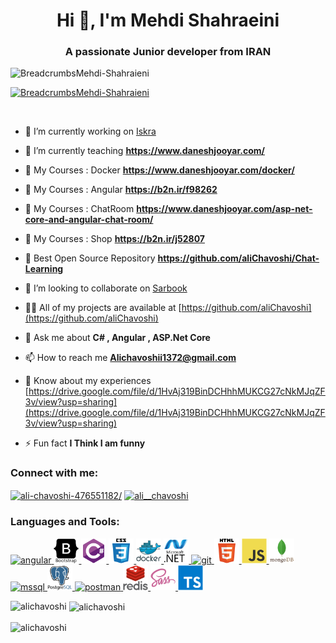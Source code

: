 <h1 align="center">Hi 👋, I'm Mehdi Shahraeini</h1>
<h3 align="center">A passionate Junior developer from IRAN</h3>

<p align="left"> <img src="https://komarev.com/ghpvc/?username=BreadcrumbsMehdi-Shahraieni&label=Profile%20views&color=0e75b6&style=flat" alt="BreadcrumbsMehdi-Shahraieni" /> </p>

<p align="left"> <a href="https://github.com/ryo-ma/github-profile-trophy"><img src="https://github-profile-trophy.vercel.app/?username=BreadcrumbsMehdi-Shahraieni" alt="BreadcrumbsMehdi-Shahraieni" /></a> </p>

<p align="left"> <a href="https://twitter.com/" target="blank"><img src="https://img.shields.io/twitter/follow/?logo=twitter&style=for-the-badge" alt="" /></a> </p>

- 🔭 I’m currently working on [Iskra](https://iskra-iran.com/)

- 🌱 I’m currently teaching **https://www.daneshjooyar.com/**

- 🌱 My Courses : Docker  **https://www.daneshjooyar.com/docker/**
- 🌱 My Courses : Angular  **https://b2n.ir/f98262**
- 🌱 My Courses : ChatRoom  **https://www.daneshjooyar.com/asp-net-core-and-angular-chat-room/**
- 🌱 My Courses : Shop  **https://b2n.ir/j52807**


- 🌱 Best  Open Source Repository **https://github.com/aliChavoshi/Chat-Learning**

- 👯 I’m looking to collaborate on [Sarbook](https://www.sarbook.com/)

- 👨‍💻 All of my projects are available at [https://github.com/aliChavoshi](https://github.com/aliChavoshi)

- 💬 Ask me about **C# , Angular , ASP.Net Core**

- 📫 How to reach me **Alichavoshii1372@gmail.com**

- 📄 Know about my experiences [https://drive.google.com/file/d/1HvAj319BinDCHhhMUKCG27cNkMJqZF3v/view?usp=sharing](https://drive.google.com/file/d/1HvAj319BinDCHhhMUKCG27cNkMJqZF3v/view?usp=sharing)

- ⚡ Fun fact **I Think I am funny**

<h3 align="left">Connect with me:</h3>
<p align="left">
<a href="https://linkedin.com/in/ali-chavoshi-476551182/" target="blank"><img align="center" src="https://raw.githubusercontent.com/rahuldkjain/github-profile-readme-generator/master/src/images/icons/Social/linked-in-alt.svg" alt="ali-chavoshi-476551182/" height="30" width="40" /></a>
<a href="https://instagram.com/ali__chavoshi" target="blank"><img align="center" src="https://raw.githubusercontent.com/rahuldkjain/github-profile-readme-generator/master/src/images/icons/Social/instagram.svg" alt="ali__chavoshi" height="30" width="40" /></a>
</p>

<h3 align="left">Languages and Tools:</h3>
<p align="left"> <a href="https://angular.io" target="_blank" rel="noreferrer"> <img src="https://angular.io/assets/images/logos/angular/angular.svg" alt="angular" width="40" height="40"/> </a> <a href="https://getbootstrap.com" target="_blank" rel="noreferrer"> <img src="https://raw.githubusercontent.com/devicons/devicon/master/icons/bootstrap/bootstrap-plain-wordmark.svg" alt="bootstrap" width="40" height="40"/> </a> <a href="https://www.w3schools.com/cs/" target="_blank" rel="noreferrer"> <img src="https://raw.githubusercontent.com/devicons/devicon/master/icons/csharp/csharp-original.svg" alt="csharp" width="40" height="40"/> </a> <a href="https://www.w3schools.com/css/" target="_blank" rel="noreferrer"> <img src="https://raw.githubusercontent.com/devicons/devicon/master/icons/css3/css3-original-wordmark.svg" alt="css3" width="40" height="40"/> </a> <a href="https://www.docker.com/" target="_blank" rel="noreferrer"> <img src="https://raw.githubusercontent.com/devicons/devicon/master/icons/docker/docker-original-wordmark.svg" alt="docker" width="40" height="40"/> </a> <a href="https://dotnet.microsoft.com/" target="_blank" rel="noreferrer"> <img src="https://raw.githubusercontent.com/devicons/devicon/master/icons/dot-net/dot-net-original-wordmark.svg" alt="dotnet" width="40" height="40"/> </a> <a href="https://git-scm.com/" target="_blank" rel="noreferrer"> <img src="https://www.vectorlogo.zone/logos/git-scm/git-scm-icon.svg" alt="git" width="40" height="40"/> </a> <a href="https://www.w3.org/html/" target="_blank" rel="noreferrer"> <img src="https://raw.githubusercontent.com/devicons/devicon/master/icons/html5/html5-original-wordmark.svg" alt="html5" width="40" height="40"/> </a> <a href="https://developer.mozilla.org/en-US/docs/Web/JavaScript" target="_blank" rel="noreferrer"> <img src="https://raw.githubusercontent.com/devicons/devicon/master/icons/javascript/javascript-original.svg" alt="javascript" width="40" height="40"/> </a> <a href="https://www.mongodb.com/" target="_blank" rel="noreferrer"> <img src="https://raw.githubusercontent.com/devicons/devicon/master/icons/mongodb/mongodb-original-wordmark.svg" alt="mongodb" width="40" height="40"/> </a> <a href="https://www.microsoft.com/en-us/sql-server" target="_blank" rel="noreferrer"> <img src="https://www.svgrepo.com/show/303229/microsoft-sql-server-logo.svg" alt="mssql" width="40" height="40"/> </a> <a href="https://www.postgresql.org" target="_blank" rel="noreferrer"> <img src="https://raw.githubusercontent.com/devicons/devicon/master/icons/postgresql/postgresql-original-wordmark.svg" alt="postgresql" width="40" height="40"/> </a> <a href="https://postman.com" target="_blank" rel="noreferrer"> <img src="https://www.vectorlogo.zone/logos/getpostman/getpostman-icon.svg" alt="postman" width="40" height="40"/> </a> <a href="https://redis.io" target="_blank" rel="noreferrer"> <img src="https://raw.githubusercontent.com/devicons/devicon/master/icons/redis/redis-original-wordmark.svg" alt="redis" width="40" height="40"/> </a> <a href="https://sass-lang.com" target="_blank" rel="noreferrer"> <img src="https://raw.githubusercontent.com/devicons/devicon/master/icons/sass/sass-original.svg" alt="sass" width="40" height="40"/> </a> <a href="https://www.typescriptlang.org/" target="_blank" rel="noreferrer"> <img src="https://raw.githubusercontent.com/devicons/devicon/master/icons/typescript/typescript-original.svg" alt="typescript" width="40" height="40"/> </a> </p>

<p><img align="left" src="https://github-readme-stats.vercel.app/api/top-langs?username=alichavoshi&show_icons=true&locale=en&layout=compact" alt="alichavoshi" /></p>

<p>&nbsp;<img align="center" src="https://github-readme-stats.vercel.app/api?username=alichavoshi&show_icons=true&locale=en" alt="alichavoshi" /></p>

<p><img align="center" src="https://github-readme-streak-stats.herokuapp.com/?user=alichavoshi&" alt="alichavoshi" /></p>
